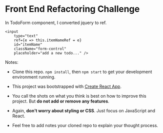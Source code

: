 
# Front End Refactoring Challenge

In TodoForm component, I converted jquery to ref.
```
<input
    type="text"
    ref={e => this.itemNameRef = e}
    id="itemName"
    className="form-control"
    placeholder="add a new todo..." />
```

Notes:
- Clone this repo.  `npm install`, then `npm start` to get your development environment running.

- This project was bootstrapped with [Create React App](https://github.com/facebookincubator/create-react-app).

- You call the shots on what you think is best on how to improve this project.  But **do not add or remove any features**.

- Again, **don't worry about styling or CSS**. Just focus on JavaScript and React.

- Feel free to add notes your cloned repo to explain your thought process.
